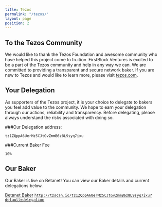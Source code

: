 ```yaml
---
title: Tezos
permalink: "/tezos/"
layout: page
position: 2
---
```


## To the Tezos Community
We would like to thank the Tezos Foundation and awesome community who have helped this project come to fruition. FirstBlock Ventures is excited to be a part of the Tezos community and help in any way we can.  We are committed to providing a transparent and secure network baker.  If you are new to Tezos and would like to learn more, please visit [tezos.com](https://tezos.com).

## Your Delegation
As supporters of the Tezos project, it is your choice to delegate to bakers you feel add value to the community. We hope to earn your delegation through our actions, reliability and transparency. Before delegating, please always understand the risks associated with doing so.

###Our Delegation address: 

`tz1ZQppA6UerMz5CJtGvZmmB6z8L9syq7ixu`

###Current Baker Fee 

`10%`

## Our Baker
Our Baker is live on Betanet! You can view our Baker details and current delegations below.

<div class="button-w-code">
	<a href="http://tzscan.io/tz1ZQppA6UerMz5CJtGvZmmB6z8L9syq7ixu?default=delegation" class="button" target="_blank">Betanet Baker</a>
	<code><a href="http://tzscan.io/tz1ZQppA6UerMz5CJtGvZmmB6z8L9syq7ixu?default=delegation"  target="_blank">http://tzscan.io/tz1ZQppA6UerMz5CJtGvZmmB6z8L9syq7ixu?default=delegation</a></code>
</div>
